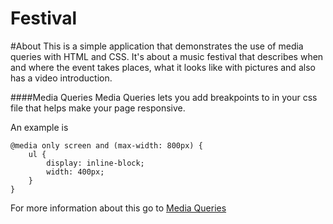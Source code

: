 # Festival

#About
This is a simple application that demonstrates the use of media queries with HTML and CSS. It's about a music festival that describes when and where the event takes places, what it looks like with pictures and also has a video introduction. 

####Media Queries
Media Queries lets you add breakpoints to in your css file that helps make your page responsive. 

An example is 
```
@media only screen and (max-width: 800px) {
    ul {
        display: inline-block;
        width: 400px;
    }
}

```

For more information about this go to [Media Queries](https://www.w3schools.com/css/css_rwd_mediaqueries.asp)
